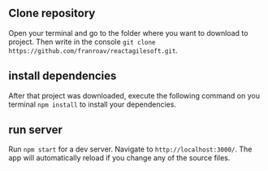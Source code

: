 ## Clone repository

Open your terminal and go to the folder where you want to download to project. Then write in the console `git clone https://github.com/franroav/reactagilesoft.git`.

## install dependencies

After that project was downloaded, execute the following command on you terminal `npm install` to install your dependencies.

## run server

Run `npm start` for a dev server. Navigate to `http://localhost:3000/`. The app will automatically reload if you change any of the source files.
